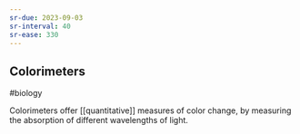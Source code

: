```yaml
---
sr-due: 2023-09-03
sr-interval: 40
sr-ease: 330
---
```

## Colorimeters
#biology 

Colorimeters offer [[quantitative]] measures of color change, by measuring the absorption of different wavelengths of light.